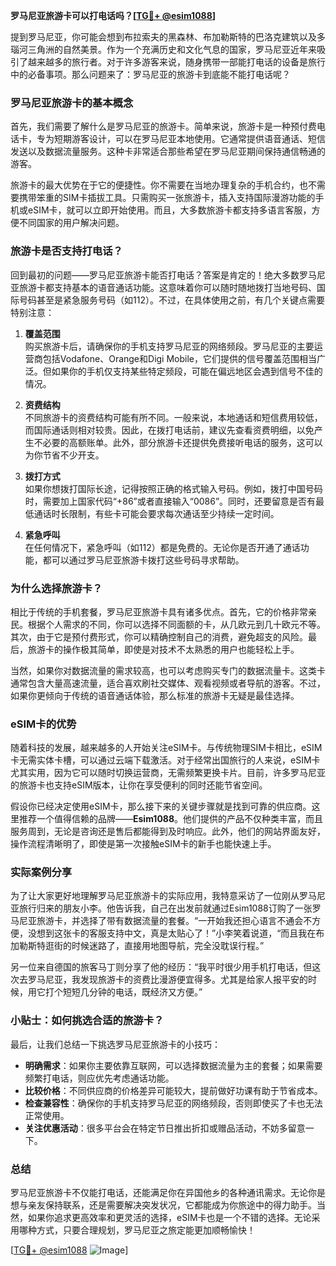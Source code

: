 **罗马尼亚旅游卡可以打电话吗？[[TG💪+ @esim1088](https://t.me/s/esim1088)]**

提到罗马尼亚，你可能会想到布拉索夫的黑森林、布加勒斯特的巴洛克建筑以及多瑙河三角洲的自然美景。作为一个充满历史和文化气息的国家，罗马尼亚近年来吸引了越来越多的旅行者。对于许多游客来说，随身携带一部能打电话的设备是旅行中的必备事项。那么问题来了：罗马尼亚的旅游卡到底能不能打电话呢？

### 罗马尼亚旅游卡的基本概念

首先，我们需要了解什么是罗马尼亚的旅游卡。简单来说，旅游卡是一种预付费电话卡，专为短期游客设计，可以在罗马尼亚本地使用。它通常提供语音通话、短信发送以及数据流量服务。这种卡非常适合那些希望在罗马尼亚期间保持通信畅通的游客。

旅游卡的最大优势在于它的便捷性。你不需要在当地办理复杂的手机合约，也不需要携带笨重的SIM卡插拔工具。只需购买一张旅游卡，插入支持国际漫游功能的手机或eSIM卡，就可以立即开始使用。而且，大多数旅游卡都支持多语言客服，方便不同国家的用户解决问题。

### 旅游卡是否支持打电话？

回到最初的问题——罗马尼亚旅游卡能否打电话？答案是肯定的！绝大多数罗马尼亚旅游卡都支持基本的语音通话功能。这意味着你可以随时随地拨打当地号码、国际号码甚至是紧急服务号码（如112）。不过，在具体使用之前，有几个关键点需要特别注意：

1. **覆盖范围**  
   购买旅游卡后，请确保你的手机支持罗马尼亚的网络频段。罗马尼亚的主要运营商包括Vodafone、Orange和Digi Mobile，它们提供的信号覆盖范围相当广泛。但如果你的手机仅支持某些特定频段，可能在偏远地区会遇到信号不佳的情况。

2. **资费结构**  
   不同旅游卡的资费结构可能有所不同。一般来说，本地通话和短信费用较低，而国际通话则相对较贵。因此，在拨打电话前，建议先查看资费明细，以免产生不必要的高额账单。此外，部分旅游卡还提供免费接听电话的服务，这可以为你节省不少开支。

3. **拨打方式**  
   如果你想拨打国际长途，记得按照正确的格式输入号码。例如，拨打中国号码时，需要加上国家代码“+86”或者直接输入“0086”。同时，还要留意是否有最低通话时长限制，有些卡可能会要求每次通话至少持续一定时间。

4. **紧急呼叫**  
   在任何情况下，紧急呼叫（如112）都是免费的。无论你是否开通了通话功能，都可以通过罗马尼亚旅游卡拨打这些号码寻求帮助。

### 为什么选择旅游卡？

相比于传统的手机套餐，罗马尼亚旅游卡具有诸多优点。首先，它的价格非常亲民。根据个人需求的不同，你可以选择不同面额的卡，从几欧元到几十欧元不等。其次，由于它是预付费形式，你可以精确控制自己的消费，避免超支的风险。最后，旅游卡的操作极其简单，即使是对技术不太熟悉的用户也能轻松上手。

当然，如果你对数据流量的需求较高，也可以考虑购买专门的数据流量卡。这类卡通常包含大量高速流量，适合喜欢刷社交媒体、观看视频或者导航的游客。不过，如果你更倾向于传统的语音通话体验，那么标准的旅游卡无疑是最佳选择。

### eSIM卡的优势

随着科技的发展，越来越多的人开始关注eSIM卡。与传统物理SIM卡相比，eSIM卡无需实体卡槽，可以通过云端下载激活。对于经常出国旅行的人来说，eSIM卡尤其实用，因为它可以随时切换运营商，无需频繁更换卡片。目前，许多罗马尼亚的旅游卡也支持eSIM版本，让你在享受便利的同时还能节省空间。

假设你已经决定使用eSIM卡，那么接下来的关键步骤就是找到可靠的供应商。这里推荐一个值得信赖的品牌——**Esim1088**。他们提供的产品不仅种类丰富，而且服务周到，无论是咨询还是售后都能得到及时响应。此外，他们的网站界面友好，操作流程清晰明了，即使是第一次接触eSIM卡的新手也能快速上手。

### 实际案例分享

为了让大家更好地理解罗马尼亚旅游卡的实际应用，我特意采访了一位刚从罗马尼亚旅行归来的朋友小李。他告诉我，自己在出发前就通过Esim1088订购了一张罗马尼亚旅游卡，并选择了带有数据流量的套餐。“一开始我还担心语言不通会不方便，没想到这张卡的客服支持中文，真是太贴心了！”小李笑着说道，“而且我在布加勒斯特逛街的时候迷路了，直接用地图导航，完全没耽误行程。”

另一位来自德国的旅客马丁则分享了他的经历：“我平时很少用手机打电话，但这次去罗马尼亚，我发现旅游卡的资费比漫游便宜得多。尤其是给家人报平安的时候，用它打个短短几分钟的电话，既经济又方便。”

### 小贴士：如何挑选合适的旅游卡？

最后，让我们总结一下挑选罗马尼亚旅游卡的小技巧：

- **明确需求**：如果你主要依靠互联网，可以选择数据流量为主的套餐；如果需要频繁打电话，则应优先考虑通话功能。
- **比较价格**：不同供应商的价格差异可能较大，提前做好功课有助于节省成本。
- **检查兼容性**：确保你的手机支持罗马尼亚的网络频段，否则即使买了卡也无法正常使用。
- **关注优惠活动**：很多平台会在特定节日推出折扣或赠品活动，不妨多留意一下。

### 总结

罗马尼亚旅游卡不仅能打电话，还能满足你在异国他乡的各种通讯需求。无论你是想与亲友保持联系，还是需要解决突发状况，它都能成为你旅途中的得力助手。当然，如果你追求更高效率和更灵活的选择，eSIM卡也是一个不错的选择。无论采用哪种方式，只要合理规划，罗马尼亚之旅定能更加顺畅愉快！

[[TG💪+ @esim1088](https://t.me/s/esim1088) ![Image](https://i.postimg.cc/4NQfJmqS/Snipaste-2025-05-13-00-14-12.png)]